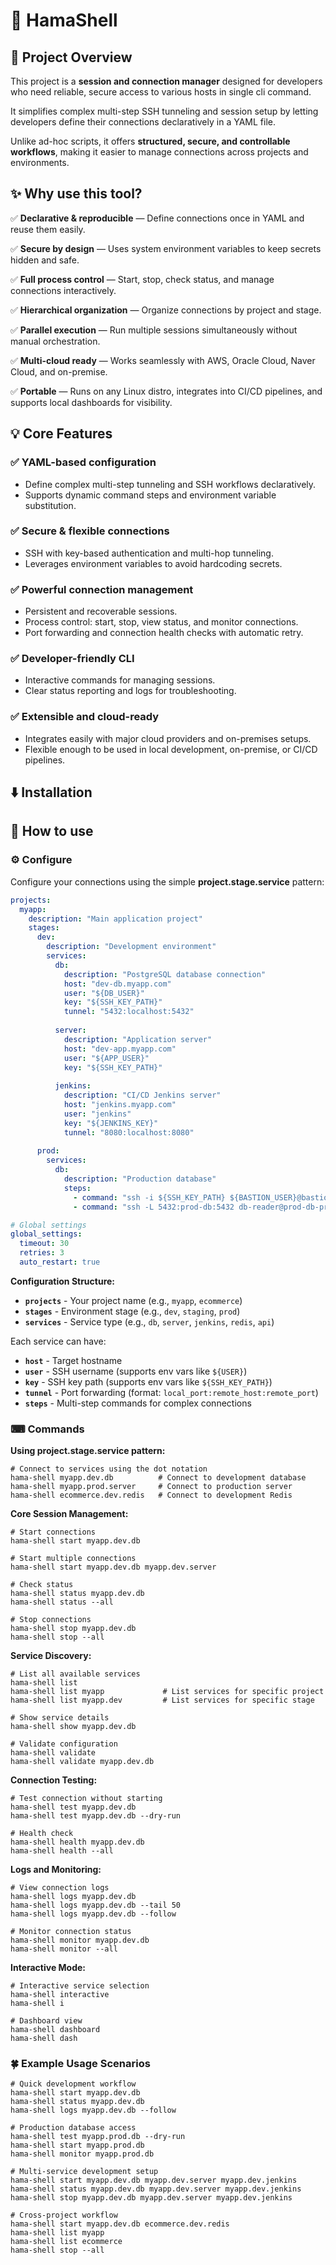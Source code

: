 # 🦛 HamaShell

## 🚀 Project Overview

This project is a **session and connection manager** designed for developers who need reliable, secure access to various hosts in single cli command.

It simplifies complex multi-step SSH tunneling and session setup by letting developers define their connections declaratively in a YAML file.

Unlike ad-hoc scripts, it offers **structured, secure, and controllable workflows**, making it easier to manage connections across projects and environments.

## ✨ Why use this tool?

✅ **Declarative & reproducible** — Define connections once in YAML and reuse them easily.

✅ **Secure by design** — Uses system environment variables to keep secrets hidden and safe.

✅ **Full process control** — Start, stop, check status, and manage connections interactively.

✅ **Hierarchical organization** — Organize connections by project and stage.

✅ **Parallel execution** — Run multiple sessions simultaneously without manual orchestration.

✅ **Multi-cloud ready** — Works seamlessly with AWS, Oracle Cloud, Naver Cloud, and on-premise.

✅ **Portable** — Runs on any Linux distro, integrates into CI/CD pipelines, and supports local dashboards for visibility.

## 💡 Core Features

### ✅ YAML-based configuration

* Define complex multi-step tunneling and SSH workflows declaratively.
* Supports dynamic command steps and environment variable substitution.

### ✅ Secure & flexible connections

* SSH with key-based authentication and multi-hop tunneling.
* Leverages environment variables to avoid hardcoding secrets.

### ✅ Powerful connection management

* Persistent and recoverable sessions.
* Process control: start, stop, view status, and monitor connections.
* Port forwarding and connection health checks with automatic retry.

### ✅ Developer-friendly CLI

* Interactive commands for managing sessions.
* Clear status reporting and logs for troubleshooting.

### ✅ Extensible and cloud-ready

* Integrates easily with major cloud providers and on-premises setups.
* Flexible enough to be used in local development, on-premise, or CI/CD pipelines.

## ⬇️ Installation
## 📙 How to use

### ⚙️ Configure

Configure your connections using the simple **project.stage.service** pattern:

```yaml
projects:
  myapp:
    description: "Main application project"
    stages:
      dev:
        description: "Development environment"
        services:
          db:
            description: "PostgreSQL database connection"
            host: "dev-db.myapp.com"
            user: "${DB_USER}"
            key: "${SSH_KEY_PATH}"
            tunnel: "5432:localhost:5432"
          
          server:
            description: "Application server"
            host: "dev-app.myapp.com"
            user: "${APP_USER}"
            key: "${SSH_KEY_PATH}"
          
          jenkins:
            description: "CI/CD Jenkins server"
            host: "jenkins.myapp.com"
            user: "jenkins"
            key: "${JENKINS_KEY}"
            tunnel: "8080:localhost:8080"
            
      prod:
        services:
          db:
            description: "Production database"
            steps:
              - command: "ssh -i ${SSH_KEY_PATH} ${BASTION_USER}@bastion.prod.com"
              - command: "ssh -L 5432:prod-db:5432 db-reader@prod-db-proxy"

# Global settings
global_settings:
  timeout: 30
  retries: 3
  auto_restart: true
```

**Configuration Structure:**

* **`projects`** - Your project name (e.g., `myapp`, `ecommerce`)
* **`stages`** - Environment stage (e.g., `dev`, `staging`, `prod`)
* **`services`** - Service type (e.g., `db`, `server`, `jenkins`, `redis`, `api`)

Each service can have:
- **`host`** - Target hostname
- **`user`** - SSH username (supports env vars like `${USER}`)
- **`key`** - SSH key path (supports env vars like `${SSH_KEY_PATH}`)
- **`tunnel`** - Port forwarding (format: `local_port:remote_host:remote_port`)
- **`steps`** - Multi-step commands for complex connections

### ⌨ Commands

**Using project.stage.service pattern:**

```shell
# Connect to services using the dot notation
hama-shell myapp.dev.db          # Connect to development database
hama-shell myapp.prod.server     # Connect to production server
hama-shell ecommerce.dev.redis   # Connect to development Redis
```

**Core Session Management:**

```shell
# Start connections
hama-shell start myapp.dev.db

# Start multiple connections
hama-shell start myapp.dev.db myapp.dev.server

# Check status
hama-shell status myapp.dev.db
hama-shell status --all

# Stop connections
hama-shell stop myapp.dev.db
hama-shell stop --all
```

**Service Discovery:**

```shell
# List all available services
hama-shell list
hama-shell list myapp             # List services for specific project
hama-shell list myapp.dev         # List services for specific stage

# Show service details
hama-shell show myapp.dev.db

# Validate configuration
hama-shell validate
hama-shell validate myapp.dev.db
```

**Connection Testing:**

```shell
# Test connection without starting
hama-shell test myapp.dev.db
hama-shell test myapp.dev.db --dry-run

# Health check
hama-shell health myapp.dev.db
hama-shell health --all
```

**Logs and Monitoring:**

```shell
# View connection logs
hama-shell logs myapp.dev.db
hama-shell logs myapp.dev.db --tail 50
hama-shell logs myapp.dev.db --follow

# Monitor connection status
hama-shell monitor myapp.dev.db
hama-shell monitor --all
```

**Interactive Mode:**

```shell
# Interactive service selection
hama-shell interactive
hama-shell i

# Dashboard view
hama-shell dashboard
hama-shell dash
```

### 🍀 Example Usage Scenarios

```shell
# Quick development workflow
hama-shell start myapp.dev.db
hama-shell status myapp.dev.db
hama-shell logs myapp.dev.db --follow
```

```shell
# Production database access
hama-shell test myapp.prod.db --dry-run
hama-shell start myapp.prod.db
hama-shell monitor myapp.prod.db
```

```shell
# Multi-service development setup
hama-shell start myapp.dev.db myapp.dev.server myapp.dev.jenkins
hama-shell status myapp.dev.db myapp.dev.server myapp.dev.jenkins
hama-shell stop myapp.dev.db myapp.dev.server myapp.dev.jenkins
```

```shell
# Cross-project workflow
hama-shell start myapp.dev.db ecommerce.dev.redis
hama-shell list myapp
hama-shell list ecommerce
hama-shell stop --all
```